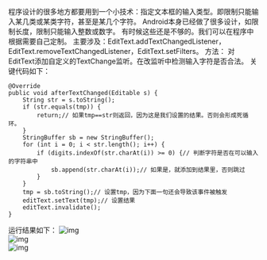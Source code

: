 程序设计的很多地方都要用到一个小技术：指定文本框的输入类型。即限制只能输入某几类或某类字符，甚至是某几个字符。
Android本身已经做了很多设计，如限制长度，限制只能输入整数或数字。
有时候这些还是不够的。我们可以在程序中根据需要自己定制。
主要涉及：EditText.addTextChangedListener，EditText.removeTextChangedListener，EditText.setFilters。
方法：
对EditText添加自定义的TextChange监听。在改监听中检测输入字符是否合法。
关键代码如下：
```  
@Override
public void afterTextChanged(Editable s) {
	String str = s.toString();
	if (str.equals(tmp)) {
		return;// 如果tmp==str则返回，因为这是我们设置的结果。否则会形成死循环。
	}
	StringBuffer sb = new StringBuffer();
	for (int i = 0; i < str.length(); i++) {
		if (digits.indexOf(str.charAt(i)) >= 0) {// 判断字符是否在可以输入的字符串中
			sb.append(str.charAt(i));// 如果是，就添加到结果里，否则跳过
		}
	}
	tmp = sb.toString();// 设置tmp，因为下面一句还会导致该事件被触发
	editText.setText(tmp);// 设置结果
	editText.invalidate();
}
```
运行结果如下：
![img](P)  
![img](P)  
![img](P)  